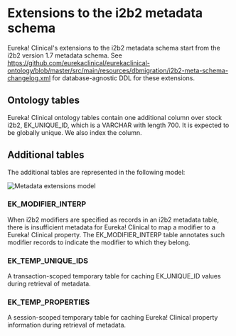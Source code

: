 
# Extensions to the i2b2 metadata schema
Eureka! Clinical's extensions to the i2b2 metadata schema start from the i2b2 version 1.7 metadata schema. See https://github.com/eurekaclinical/eurekaclinical-ontology/blob/master/src/main/resources/dbmigration/i2b2-meta-schema-changelog.xml for database-agnostic DDL for these extensions.

## Ontology tables
Eureka! Clinical ontology tables contain one additional column over stock i2b2, EK_UNIQUE_ID, which is a VARCHAR with length 700. It is expected to be globally unique. We also index the column. 

## Additional tables
The additional tables are represented in the following model:

![Metadata extensions model](https://github.com/eurekaclinical/eurekaclinical-ontology/blob/master/spec/Eureka%20Clinical%20metadata%20extensions.png)

### EK_MODIFIER_INTERP
When i2b2 modifiers are specified as records in an i2b2 metadata table, there is insufficient metadata for Eureka! Clinical to map a modifier to a Eureka! Clinical property. The EK_MODIFIER_INTERP table annotates such modifier records to indicate the modifier to which they belong.
### EK_TEMP_UNIQUE_IDS
A transaction-scoped temporary table for caching EK_UNIQUE_ID values during retrieval of metadata.

### EK_TEMP_PROPERTIES
A session-scoped temporary table for caching Eureka! Clinical property information during retrieval of metadata.
